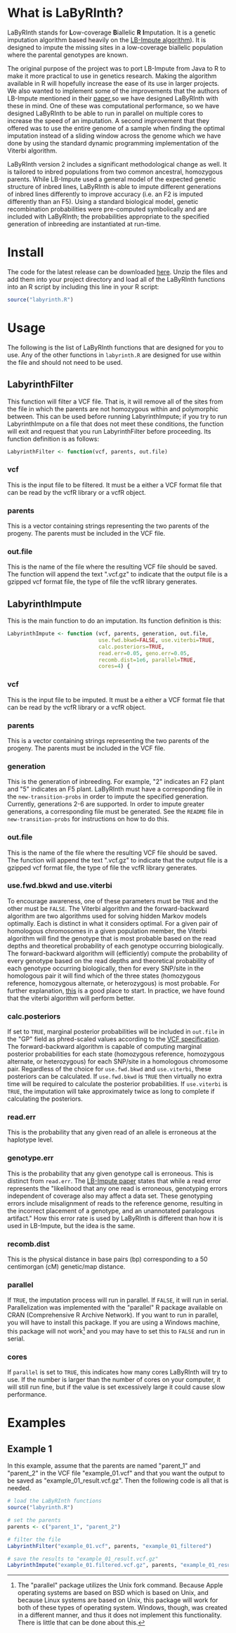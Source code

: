 # What is LaByRInth?

LaByRInth stands for <b>L</b>ow-coverage <b>B</b>iallelic <b>R</b> <b>I</b>mputation. It is a genetic imputation algorithm based heavily on the <a href="https://github.com/dellaporta-laboratory/LB-Impute">LB-Impute algorithm</a>). It is designed to impute the missing sites in a low-coverage biallelic population where the parental genotypes are known.

The original purpose of the project was to port LB-Impute from Java to R to make it more practical to use in genetics research. Making the algorithm available in R will hopefully increase the ease of its use in larger projects. We also wanted to implement some of the improvements that the authors of LB-Impute mentioned in their <a href="https://www.ncbi.nlm.nih.gov/pubmed/26715670">paper</a>,so we have designed LaByRInth with these in mind. One of these was computational performance, so we have designed LaByRInth to be able to run in parallel on multiple cores to increase the speed of an imputation. A second improvement that they offered was to use the entire genome of a sample when finding the optimal imputation instead of a sliding window across the genome which we have done by using the standard dynamic programming implementation of the Viterbi algorithm.

LaByRInth version 2 includes a significant methodological change as well. It is tailored to inbred populations from two common ancestral, homozygous parents. While LB-Impute used a general model of the expected genetic structure of inbred lines, LaByRInth is able to impute different generations of inbred lines differently to improve accuracy (i.e. an F2 is imputed differently than an F5). Using a standard biological model, genetic recombination probabilities were pre-computed symbolically and are included with LaByRInth; the probabilities appropriate to the specified generation of inbreeding are instantiated at run-time.



# Install

The code for the latest release can be downloaded <a href="https://github.com/Dordt-Statistics-Research/LaByRInth/releases">here</a>. Unzip the files and add them into your project directory and load all of the LaByRInth functions into an R script by including this line in your R script:
```r
source("labyrinth.R")
```



# Usage

The following is the list of LaByRInth functions that are designed for you to use. Any of the other functions in `labyrinth.R` are designed for use within the file and should not need to be used.



## LabyrinthFilter

This function will filter a VCF file. That is, it will remove all of the sites from the file in which the parents are not homozygous within and polymorphic between. This can be used before running LabyrinthImpute; if you try to run LabyrinthImpute on a file that does not meet these conditions, the function will exit and request that you run LabyrinthFilter before proceeding. Its function definition is as follows:

```r
LabyrinthFilter <- function(vcf, parents, out.file)
```

### vcf
This is the input file to be filtered. It must be a either a VCF format file that can be read by the vcfR library or a vcfR object.

### parents
This is a vector containing strings representing the two parents of the progeny. The parents must be included in the VCF file.

### out.file
This is the name of the file where the resulting VCF file should be saved. The function will append the text ".vcf.gz" to indicate that the output file is a gzipped vcf format file, the type of file the vcfR library generates.



## LabyrinthImpute

This is the main function to do an imputation. Its function definition is this:

```r
LabyrinthImpute <- function (vcf, parents, generation, out.file,
                             use.fwd.bkwd=FALSE, use.viterbi=TRUE,
                             calc.posteriors=TRUE,
                             read.err=0.05, geno.err=0.05,
                             recomb.dist=1e6, parallel=TRUE,
                             cores=4) {
```

### vcf
This is the input file to be imputed. It must be a either a VCF format file that can be read by the vcfR library or a vcfR object.

### parents
This is a vector containing strings representing the two parents of the progeny. The parents must be included in the VCF file.

### generation
This is the generation of inbreeding. For example, "2" indicates an F2 plant and "5" indicates an F5 plant. LaByRInth must have a corresponding file in the `new-transition-probs` in order to impute the specified generation. Currently, generations 2-6 are supported. In order to impute greater generations, a corresponding file must be generated. See the `README` file in `new-transition-probs` for instructions on how to do this.

### out.file
This is the name of the file where the resulting VCF file should be saved. The function will append the text ".vcf.gz" to indicate that the output file is a gzipped vcf format file, the type of file the vcfR library generates.

### use.fwd.bkwd and use.viterbi
To encourage awareness, one of these parameters must be `TRUE` and the other must be `FALSE`. The Viterbi algorithm and the forward-backward algorithm are two algorithms used for solving hidden Markov models optimally. Each is distinct in what it considers optimal. For a given pair of homologous chromosomes in a given population member, the Viterbi algorithm will find the genotype that is most probable based on the read depths and theoretical probability of each genotype occurring biologically. The forward-backward algorithm will (efficiently) compute the probability of every genotype based on the read depths and theoretical probability of each genotype occurring biologically, then for every SNP/site in the homologous pair it will find which of the three states (homozygous reference, homozygous alternate, or heterozygous) is most probable. For further explanation, <a href="https://stats.stackexchange.com/questions/31746/what-is-the-difference-between-the-forward-backward-and-viterbi-algorithms">this</a> is a good place to start. In practice, we have found that the viterbi algorithm will perform better.

### calc.posteriors
If set to `TRUE`, marginal posterior probabilities will be included in `out.file` in the "GP" field as phred-scaled values according to the <a href="https://samtools.github.io/hts-specs/VCFv4.2.pdf">VCF specification</a>. The forward-backward algorithm is capable of computing marginal posterior probabilities for each state (homozygous reference, homozygous alternate, or heterozygous) for each SNP/site in a homologous chromosome pair. Regardless of the choice for `use.fwd.bkwd` and `use.viterbi`, these posteriors can be calculated. If `use.fwd.bkwd` is `TRUE` then virtually no extra time will be required to calculate the posterior probabilities. If `use.viterbi` is `TRUE`, the imputation will take approximately twice as long to complete if calculating the posteriors.

### read.err
This is the probability that any given read of an allele is erroneous at the haplotype level.

### genotype.err
This is the probability that any given genotype call is erroneous. This is distinct from `read.err`. The <a href="https://www.ncbi.nlm.nih.gov/pubmed/26715670">LB-Impute paper</a> states that while a read error represents the "likelihood that any one read is erroneous, genotyping errors independent of coverage also may affect a data set. These genotyping errors include misalignment of reads to the reference genome, resulting in the incorrect placement of a genotype, and an unannotated paralogous artifact." How this error rate is used by LaByRInth is different than how it is used in LB-Impute, but the idea is the same.

### recomb.dist
This is the physical distance in base pairs (bp) corresponding to a 50 centimorgan (cM) genetic/map distance.

### parallel
If `TRUE`, the imputation process will run in parallel. If `FALSE`, it will run in serial. Parallelization was implemented with the "parallel" R package available on CRAN (Comprehensive R Archive Network). If you want to run in parallel, you will have to install this package. If you are using a Windows machine, this package will not work[^1] and you may have to set this to `FALSE` and run in serial.

[^1]: The "parallel" package utilizes the Unix fork command. Because Apple operating systems are based on BSD which is based on Unix, and because Linux systems are based on Unix, this package will work for both of these types of operating system. Windows, though, was created in a different manner, and thus it does not implement this functionality. There is little that can be done about this.

### cores
If `parallel` is set to `TRUE`, this indicates how many cores LaByRInth will try to use. If the number is larger than the number of cores on your computer, it will still run fine, but if the value is set excessively large it could cause slow performance.



# Examples



## Example 1

In this example, assume that the parents are named "parent_1" and "parent_2" in the VCF file "example_01.vcf" and that you want the output to be saved as "example_01_result.vcf.gz". Then the following code is all that is needed.

```r
# load the LaByRInth functions
source("labyrinth.R")

# set the parents
parents <- c("parent_1", "parent_2")

# filter the file
LabyrinthFilter("example_01.vcf", parents, "example_01_filtered")

# save the results to "example_01_result.vcf.gz"
LabyrinthImpute("example_01.filtered.vcf.gz", parents, "example_01_result")
```
